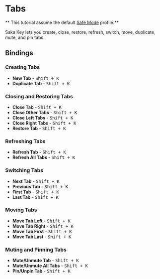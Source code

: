 # Tabs

** This tutorial assume the default [Safe Mode]() profile.**

Saka Key lets you create, close, restore, refresh, switch, move, duplicate, mute, and pin tabs.

## Bindings

### Creating Tabs

* **New Tab** - <kbd>Shift + K</kbd>
* **Duplicate Tab** - <kbd>Shift + K</kbd>

### Closing and Restoring Tabs

* **Close Tab** - <kbd>Shift + K</kbd>
* **Close Other Tabs** - <kbd>Shift + K</kbd>
* **Close Left Tabs** - <kbd>Shift + K</kbd>
* **Close Right Tabs** - <kbd>Shift + K</kbd>
* **Restore Tab** - <kbd>Shift + K</kbd>

### Refreshing Tabs

* **Refresh Tab** - <kbd>Shift + K</kbd>
* **Refresh All Tabs** - <kbd>Shift + K</kbd>

### Switching Tabs

* **Next Tab** - <kbd>Shift + K</kbd>
* **Previous Tab** - <kbd>Shift + K</kbd>
* **First Tab** - <kbd>Shift + K</kbd>
* **Last Tab** - <kbd>Shift + K</kbd>

### Moving Tabs

* **Move Tab Left** - <kbd>Shift + K</kbd>
* **Move Tab Right** - <kbd>Shift + K</kbd>
* **Move Tab First** - <kbd>Shift + K</kbd>
* **Move Tab Last** - <kbd>Shift + K</kbd>

### Muting and Pinning Tabs

* **Mute/Unmute Tab** - <kbd>Shift + K</kbd>
* **Mute/Unmute All Tabs** - <kbd>Shift + K</kbd>
* **Pin/Unpin Tab** - <kbd>Shift + K</kbd>

